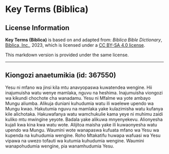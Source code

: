 # Key Terms (Biblica)

## License Information

**Key Terms (Biblica)** is based on and adapted from: _Biblica Bible Dictionary_, [Biblica, Inc.](https://www.biblica.com/), 2023, which is licensed under a [CC BY-SA 4.0 license](https://creativecommons.org/licenses/by-sa/4.0/legalcode.en).

This markdown version is provided under the same license.



--------------------------------

## Kiongozi  anaetumikia (id: 367550)

Yesu ni mfano wa jinsi kila mtu anavyopaswa kuwatendea wengine. Hii inajumuisha watu wenye mamlaka, nguvu na heshima. Inajumuisha viongozi wa kikundi chochote cha wanadamu. Yesu ni Mfalme wa yote ambayo Mungu aliumba. Alikuja duniani kuhudumia watu ili waelewe upendo wa Mungu kwao. Hakutumia nguvu na mamlaka yake kulazimisha watu kufanya kile alichotaka. Hakuwafanya watu wamchukulie kama yeye ni muhimu zaidi kuliko mtu mwingine yeyote. Badala yake alikuwa mnyenyekevu. Alionyesha kujali kwa kina kwa watu wote. Alijitoa maisha yake ili kuwaonyesha watu upendo wa Mungu. Waumini wote wanapaswa kufuata mfano wa Yesu wa kupenda na kuhudumia wengine. Roho Mtakatifu huwapa wafuasi wa Yesu vipawa na uwezo tofauti wa kutumia kuhudumia wengine. Waumini wanapohudumia wengine, pia wanamhudumia Yesu.


